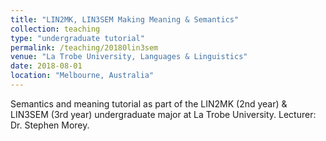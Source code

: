 ```yaml
---
title: "LIN2MK, LIN3SEM Making Meaning & Semantics"
collection: teaching
type: "undergraduate tutorial"
permalink: /teaching/20180lin3sem
venue: "La Trobe University, Languages & Linguistics"
date: 2018-08-01
location: "Melbourne, Australia"
---
```


Semantics and meaning tutorial as part of the LIN2MK (2nd year) & LIN3SEM (3rd year) undergraduate major at La Trobe University. Lecturer: Dr. Stephen Morey.
